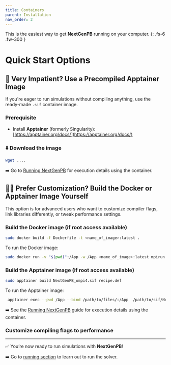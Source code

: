 ```yaml
---
title: Containers
parent: Installation
nav_order: 2
---
```


This is the easiest way to get **NextGenPB** running on your computer.
{: .fs-6 .fw-300 }


# Quick Start Options

##  🏃 Very Impatient? Use a Precompiled Apptainer Image

If you're eager to run simulations without compiling anything, use the ready-made `.sif` container image.

### Prerequisite

- Install **Apptainer** (formerly Singularity):  
  [https://apptainer.org/docs/](https://apptainer.org/docs/)


### ⬇️ Download the image

```bash
wget ....
```

➡️ Go to [Running NextGenPB](docs/run/index.md) for execution details using the container.


## 🚶‍♂️ Prefer Customization? Build the Docker or Apptainer Image Yourself

This option is for advanced users who want to customize compiler flags, link libraries differently, or tweak performance settings.

### Build the Docker image (if root access available)

```bash
sudo docker build -f Dockerfile -t <name_of_image>:latest .
```
To run the Docker image:
```bash
sudo docker run -v "$(pwd)":/App -w /App <name_of_image>:latest mpirun -np <number_of_processors> ngpb --prmfile options.prm
```

### Build the Apptainer image (if root access available)

```bash
sudo apptainer build NextGenPB_ompi4.sif recipe.def
```
To run the Apptainer image:
```bash
 apptainer exec --pwd /App --bind /path/to/files/:/App  /path/to/sif/NextGenPB_ompi4.sif mpirun -np <number_of_processors> ngpb --prmfile options.prm
```
➡️ See the [Running NextGenPB](run.md) guide for execution details using the container.


### Customize compiling flags to performance

---

✅ You’re now ready to run simulations with **NextGenPB**!

➡️ Go to [running section](run.md) to learn out to run the solver.